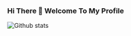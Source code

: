 ### Hi There 👋 Welcome To My Profile
![Github stats](https://github-readme-stats.vercel.app/api?username=SR-Sunny-Raj)
<!--
**SR-Sunny-Raj/SR-Sunny-Raj** is a ✨ _special_ ✨ repository because its `README.md` (this file) appears on your GitHub profile.

